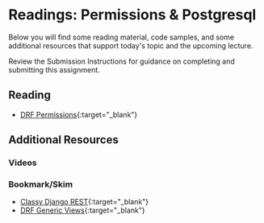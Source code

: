 # Readings: Permissions & Postgresql

Below you will find some reading material, code samples, and some additional resources that support today's topic and the upcoming lecture.

Review the Submission Instructions for guidance on completing and submitting this assignment.

## Reading

- [DRF Permissions](https://www.django-rest-framework.org/api-guide/permissions/){:target="_blank"}

## Additional Resources

### Videos

### Bookmark/Skim

- [Classy Django REST](http://www.cdrf.co/){:target="_blank"}
- [DRF Generic Views](https://www.django-rest-framework.org/api-guide/generic-views/){:target="_blank"}

